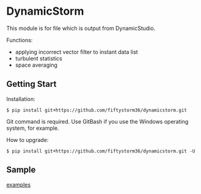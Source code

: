 # DynamicStorm
This module is for file which is output from DynamicStudio.

Functions:

- applying incorrect vector filter to instant data list
- turbulent statistics
- space averaging

## Getting Start
Installation:
```
$ pip install git+https://github.com/fiftystorm36/dynamicstorm.git
```
Git command is required. Use GitBash if you use the Windows operating system, for example.

How to upgrade:
```
$ pip install git+https://github.com/fiftystorm36/dynamicstorm.git -U
```

## Sample
[examples](/examples)
